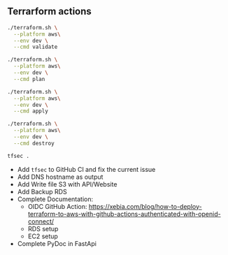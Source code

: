 ## Terrarform actions


```sh
./terraform.sh \
  --platform aws\
  --env dev \
  --cmd validate
```

```sh
./terraform.sh \
  --platform aws\
  --env dev \
  --cmd plan
```

```sh
./terraform.sh \
  --platform aws\
  --env dev \
  --cmd apply
```

```sh
./terraform.sh \
  --platform aws\
  --env dev \
  --cmd destroy
```

```sh
tfsec .
```

- Add `tfsec` to GitHub CI and fix the current issue
- Add DNS hostname as output
- Add Write file S3 with API/Website
- Add Backup RDS
- Complete Documentation:
  - OIDC GitHub Action: https://xebia.com/blog/how-to-deploy-terraform-to-aws-with-github-actions-authenticated-with-openid-connect/
  - RDS setup
  - EC2 setup
- Complete PyDoc in FastApi